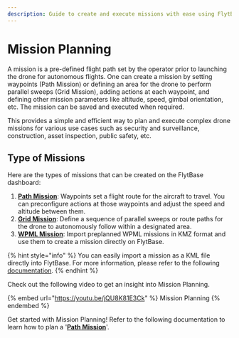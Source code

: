 ```yaml
---
description: Guide to create and execute missions with ease using FlytBase.
---
```


# Mission Planning

A mission is a pre-defined flight path set by the operator prior to launching the drone for autonomous flights. One can create a mission by setting waypoints (Path Mission) or defining an area for the drone to perform parallel sweeps (Grid Mission), adding actions at each waypoint, and defining other mission parameters like altitude, speed, gimbal orientation, etc. The mission can be saved and executed when required.&#x20;

This provides a simple and efficient way to plan and execute complex drone missions for various use cases such as security and surveillance, construction, asset inspection, public safety, etc.

## Type of Missions&#x20;

Here are the types of missions that can be created on the FlytBase dashboard:

1. [**Path Mission**](path-mission.md): Waypoints set a flight route for the aircraft to travel. You can preconfigure actions at those waypoints and adjust the speed and altitude between them.
2. [**Grid Mission**](grid-mission.md): Define a sequence of parallel sweeps or route paths for the drone to autonomously follow within a designated area.
3. [**WPML Mission**](wpml-mission.md): Import preplanned WPML missions in KMZ format and use them to create a mission directly on FlytBase.

{% hint style="info" %}
You can easily import a mission as a KML file directly into FlytBase. For more information, please refer to the following [documentation](importing-a-mission-using-kml-file.md).
{% endhint %}

Check out the following video to get an insight into Mission Planning.

{% embed url="https://youtu.be/jQU8K81E3Ck" %}
Mission Planning
{% endembed %}

Get started with Mission Planning! Refer to the following documentation to learn how to plan a '[**Path Mission**](path-mission.md)'.
